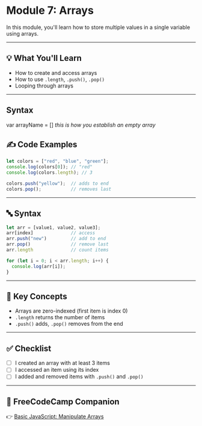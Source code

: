 # Module 7: Arrays

In this module, you'll learn how to store multiple values in a single variable using arrays.

---

## 💡 What You'll Learn
- How to create and access arrays
- How to use `.length`, `.push()`, `.pop()`
- Looping through arrays

---

## Syntax

var arrayName = [] *this is how you establish an empty array*


## ✍️ Code Examples

```javascript
let colors = ["red", "blue", "green"];
console.log(colors[0]); // "red"
console.log(colors.length); // 3

colors.push("yellow");  // adds to end
colors.pop();           // removes last
```

---

## 🔤 Syntax

```javascript
let arr = [value1, value2, value3];
arr[index]              // access
arr.push("new")         // add to end
arr.pop()               // remove last
arr.length              // count items

for (let i = 0; i < arr.length; i++) {
  console.log(arr[i]);
}
```

---

## 🧠 Key Concepts

- Arrays are zero-indexed (first item is index 0)
- `.length` returns the number of items
- `.push()` adds, `.pop()` removes from the end

---

## ✅ Checklist

- [ ] I created an array with at least 3 items
- [ ] I accessed an item using its index
- [ ] I added and removed items with `.push()` and `.pop()`

---

## 📘 FreeCodeCamp Companion

👉 [Basic JavaScript: Manipulate Arrays](https://www.freecodecamp.org/learn/javascript-algorithms-and-data-structures/basic-javascript/)
